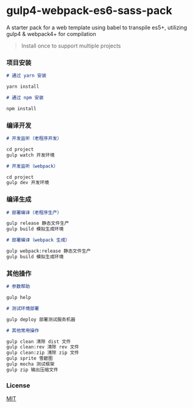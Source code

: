 # gulp4-webpack-es6-sass-pack

A starter pack for a web template using babel to transpile es5+, utilizing gulp4 & webpack4+ for compilation

> Install once to support multiple projects

### 项目安装

```markdown
# 通过 yarn 安装

yarn install

# 通过 npm 安装

npm install
```

### 编译开发

```markdown
# 开发监听（老程序开发）

cd project
gulp watch 开发环境

# 开发监听（webpack）

cd project
gulp dev 开发环境
```

### 编译生成

```markdown
# 部署编译（老程序生产）

gulp release 静态文件生产
gulp build 模拟生成环境

# 部署编译（webpack 生成）

gulp webpack:release 静态文件生产
gulp build 模拟生成环境
```

### 其他操作

```markdown
# 参数帮助

gulp help

# 测试环境部署

gulp deploy 部署测试服务机器

# 其他常用操作

gulp clean 清除 dist 文件
gulp clean:rev 清除 rev 文件
gulp clean:zip 清除 zip 文件
gulp sprite 雪碧图
gulp mocha 测试框架
gulp zip 输出压缩文件
```

### License

[MIT](License.md)
